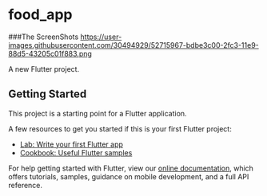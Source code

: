 # food_app
###The ScreenShots
https://user-images.githubusercontent.com/30494929/52715967-bdbe3c00-2fc3-11e9-88d5-43205c01f883.png



A new Flutter project.

## Getting Started

This project is a starting point for a Flutter application.

A few resources to get you started if this is your first Flutter project:

- [Lab: Write your first Flutter app](https://flutter.io/docs/get-started/codelab)
- [Cookbook: Useful Flutter samples](https://flutter.io/docs/cookbook)

For help getting started with Flutter, view our 
[online documentation](https://flutter.io/docs), which offers tutorials, 
samples, guidance on mobile development, and a full API reference.

